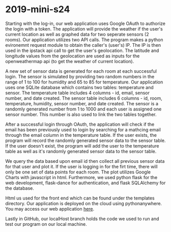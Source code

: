 # 2019-mini-s24

Starting with the log-in, our web application uses Google OAuth to authorize the login with a token. The application will 
provide the weather if the user's current location as well as graphed data for two seperate sensors (2 rooms). Our application
utilizes two API calls. The program makes a python evironemnt request module to obtain the caller's (user's) IP. The IP is then
used in the ipstack api call to get the user's geolocation. The latitude and longitude values from the geolocation are used as
inputs for the openweathermap api (to get the weather of current location).

A new set of sensor data is generated for each room at each successful login. The sensor is simulated by providing two random 
numbers in the range of 1 to 100 for humidity and 65 to 85 for temperature. Our application uses one SQLite database which 
contains two tables: temperature and sensor. The temperature table includes 4 columns - id, email, sensor number, and date 
created. The sensor table includes 6 columns - id, room, temperature, humidity, sensor number, and date created. The sensor
is a randomly generated number from 1 to 1000 and each user is assigned one sensor number. This number is also used to link 
the two tables together. 

After a successful login through OAuth, the application will check if the email has been previously used to login by searching
for a mathcing email through the email column in the temperature table. If the user exists, the program will record the randomly
generated sensor data to the sensor table. If the user doesn't exist, the program will add the user to the temperature table as
well as it's randomly generated sensor data to the sensor table.

We query the data based upon email id then collect all previous sensor data for that user and plot it. If the user is logging in
for the firt time, there will only be one set of data points for each room. The plot utilizes Google Charts with javascript in html.
Furthermore, we used python flask for the web development, flask-dance for authentication, and flask SQLAlchemy for the database.

Html us used for the front end which can be found under the templates directory. Our application is deployed on the cloud using
pythonanywhere. You may access our web application [here](http://vschuweh.pythonanywhere.com/).

Lastly in GitHub, our localHost branch holds the code we used to run and test our program on our local machine.
